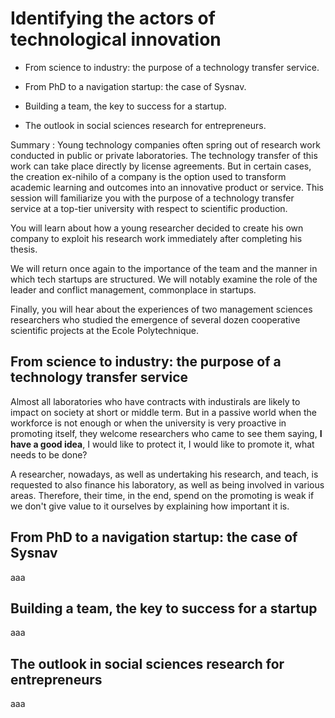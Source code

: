 # **Identifying the actors of technological innovation**

* From science to industry: the purpose of a technology transfer service.

* From PhD to a navigation startup: the case of Sysnav.

* Building a team, the key to success for a startup.

* The outlook in social sciences research for entrepreneurs.

Summary : Young technology companies often spring out of research work conducted in public or private laboratories. The technology transfer of this work can take place directly by license agreements. But in certain cases, the creation ex-nihilo of a company is the option used to transform academic learning and outcomes into an innovative product or service. This session will familiarize you with the purpose of a technology transfer service at a top-tier university with respect to scientific production.

You will learn about how a young researcher decided to create his own company to exploit his research work immediately after completing his thesis.

We will return once again to the importance of the team and the manner in which tech startups are structured. We will notably examine the role of the leader and conflict management, commonplace in startups.

Finally, you will hear about the experiences of two management sciences researchers who studied the emergence of several dozen cooperative scientific projects at the Ecole Polytechnique.

## 

## From science to industry: the purpose of a technology transfer service

Almost all laboratories who have contracts with industirals are likely to impact on society at short or middle term. But in a passive world when the workforce is not enough or when the university is very proactive in promoting itself, they welcome researchers who came to see them saying, **I have a good idea**, I would like to protect it, I would like to promote it, what needs to be done?

A researcher, nowadays, as well as undertaking his research, and teach, is requested to also finance his laboratory, as well as being involved in various areas. Therefore, their time, in the end, spend on the promoting is weak if we don't give value to it ourselves by explaining how important it is.

## From PhD to a navigation startup: the case of Sysnav

aaa

## Building a team, the key to success for a startup

aaa

## The outlook in social sciences research for entrepreneurs

aaa

